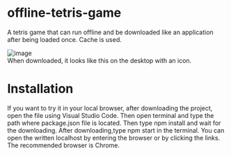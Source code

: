 # offline-tetris-game
A tetris game that can run offline and be downloaded like an application after being loaded once.
Cache is used.

![image](https://user-images.githubusercontent.com/76614001/185900792-8b94c863-f175-4750-a94d-805f8d5981c5.png)<br/>
When downloaded, it looks like this on the desktop with an icon.

# Installation 
If you want to try it in your local browser, after downloading the project, open the file using Visual Studio Code. Then open terminal and type the path where package.json file is located. Then type npm install and wait for the downloading. After downloading,type npm start in the terminal. You can open the written localhost by entering the browser or by clicking the links. The recommended browser is Chrome.
